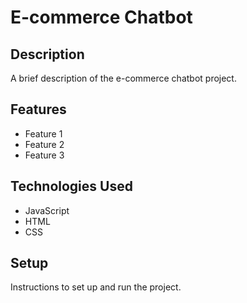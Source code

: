 # E-commerce Chatbot

## Description

A brief description of the e-commerce chatbot project.

## Features

- Feature 1
- Feature 2
- Feature 3

## Technologies Used

- JavaScript
- HTML
- CSS

## Setup

Instructions to set up and run the project.
